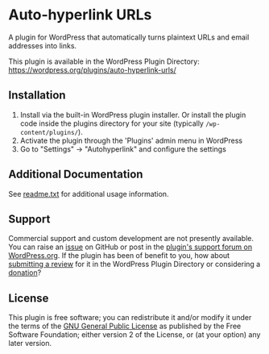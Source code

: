 # Auto-hyperlink URLs

A plugin for WordPress that automatically turns plaintext URLs and email addresses into links.

This plugin is available in the WordPress Plugin Directory: https://wordpress.org/plugins/auto-hyperlink-urls/


## Installation

1. Install via the built-in WordPress plugin installer. Or install the plugin code inside the plugins directory for your site (typically `/wp-content/plugins/`).
2. Activate the plugin through the 'Plugins' admin menu in WordPress
3. Go to "Settings" -> "Autohyperlink" and configure the settings


## Additional Documentation

See [readme.txt](https://github.com/coffee2code/auto-hyperlink-urls/blob/master/readme.txt) for additional usage information.


## Support

Commercial support and custom development are not presently available. You can raise an [issue](https://github.com/coffee2code/auto-hyperlink-urls/issues) on GitHub or post in the [plugin's support forum on WordPress.org](https://wordpress.org/support/plugin/auto-hyperlink-urls/). If the plugin has been of benefit to you, how about [submitting a review](https://wordpress.org/support/plugin/auto-hyperlink-urls/reviews/) for it in the WordPress Plugin Directory or considering a [donation](https://www.paypal.com/cgi-bin/webscr?cmd=_s-xclick&hosted_button_id=6ARCFJ9TX3522)?


## License

This plugin is free software; you can redistribute it and/or modify it under the terms of the [GNU General Public License](http://www.gnu.org/licenses/gpl-2.0.html) as published by the Free Software Foundation; either version 2 of the License, or (at your option) any later version.